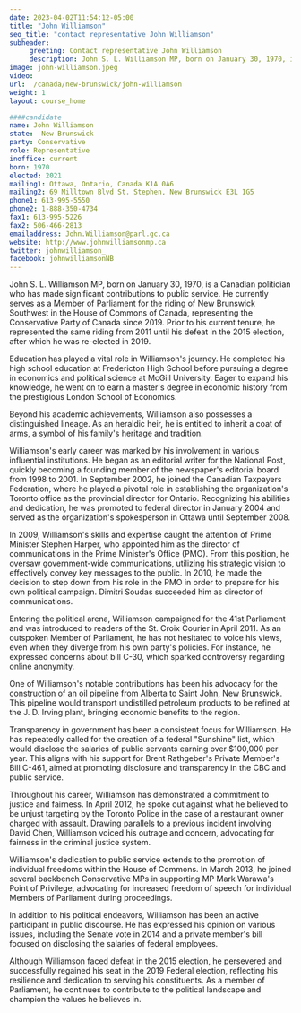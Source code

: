 ```yaml
---
date: 2023-04-02T11:54:12-05:00
title: "John Williamson"
seo_title: "contact representative John Williamson"
subheader:
     greeting: Contact representative John Williamson
     description: John S. L. Williamson MP, born on January 30, 1970, is a Canadian politician who has made significant contributions to public service. He currently serves as a Member of Parliament for the riding of New Brunswick Southwest in the House of Commons of Canada, representing the Conservative Party of Canada since 2019. Prior to his current tenure, he represented the same riding from 2011 until his defeat in the 2015 election, after which he was re-elected in 2019.
image: john-williamson.jpeg
video:
url:  /canada/new-brunswick/john-williamson
weight: 1
layout: course_home

####candidate
name: John Williamson
state:	New Brunswick
party: Conservative
role: Representative
inoffice: current
born: 1970
elected: 2021
mailing1: Ottawa, Ontario, Canada K1A 0A6
mailing2: 69 Milltown Blvd St. Stephen, New Brunswick E3L 1G5
phone1: 613-995-5550
phone2: 1-888-350-4734
fax1: 613-995-5226
fax2: 506-466-2813
emailaddress: John.Williamson@parl.gc.ca
website: http://www.johnwilliamsonmp.ca
twitter: johnwilliamson_
facebook: johnwilliamsonNB
---
```


John S. L. Williamson MP, born on January 30, 1970, is a Canadian politician who has made significant contributions to public service. He currently serves as a Member of Parliament for the riding of New Brunswick Southwest in the House of Commons of Canada, representing the Conservative Party of Canada since 2019. Prior to his current tenure, he represented the same riding from 2011 until his defeat in the 2015 election, after which he was re-elected in 2019.

Education has played a vital role in Williamson's journey. He completed his high school education at Fredericton High School before pursuing a degree in economics and political science at McGill University. Eager to expand his knowledge, he went on to earn a master's degree in economic history from the prestigious London School of Economics.

Beyond his academic achievements, Williamson also possesses a distinguished lineage. As an heraldic heir, he is entitled to inherit a coat of arms, a symbol of his family's heritage and tradition.

Williamson's early career was marked by his involvement in various influential institutions. He began as an editorial writer for the National Post, quickly becoming a founding member of the newspaper's editorial board from 1998 to 2001. In September 2002, he joined the Canadian Taxpayers Federation, where he played a pivotal role in establishing the organization's Toronto office as the provincial director for Ontario. Recognizing his abilities and dedication, he was promoted to federal director in January 2004 and served as the organization's spokesperson in Ottawa until September 2008.

In 2009, Williamson's skills and expertise caught the attention of Prime Minister Stephen Harper, who appointed him as the director of communications in the Prime Minister's Office (PMO). From this position, he oversaw government-wide communications, utilizing his strategic vision to effectively convey key messages to the public. In 2010, he made the decision to step down from his role in the PMO in order to prepare for his own political campaign. Dimitri Soudas succeeded him as director of communications.

Entering the political arena, Williamson campaigned for the 41st Parliament and was introduced to readers of the St. Croix Courier in April 2011. As an outspoken Member of Parliament, he has not hesitated to voice his views, even when they diverge from his own party's policies. For instance, he expressed concerns about bill C-30, which sparked controversy regarding online anonymity.

One of Williamson's notable contributions has been his advocacy for the construction of an oil pipeline from Alberta to Saint John, New Brunswick. This pipeline would transport undistilled petroleum products to be refined at the J. D. Irving plant, bringing economic benefits to the region.

Transparency in government has been a consistent focus for Williamson. He has repeatedly called for the creation of a federal "Sunshine" list, which would disclose the salaries of public servants earning over $100,000 per year. This aligns with his support for Brent Rathgeber's Private Member's Bill C-461, aimed at promoting disclosure and transparency in the CBC and public service.

Throughout his career, Williamson has demonstrated a commitment to justice and fairness. In April 2012, he spoke out against what he believed to be unjust targeting by the Toronto Police in the case of a restaurant owner charged with assault. Drawing parallels to a previous incident involving David Chen, Williamson voiced his outrage and concern, advocating for fairness in the criminal justice system.

Williamson's dedication to public service extends to the promotion of individual freedoms within the House of Commons. In March 2013, he joined several backbench Conservative MPs in supporting MP Mark Warawa's Point of Privilege, advocating for increased freedom of speech for individual Members of Parliament during proceedings.

In addition to his political endeavors, Williamson has been an active participant in public discourse. He has expressed his opinion on various issues, including the Senate vote in 2014 and a private member's bill focused on disclosing the salaries of federal employees.

Although Williamson faced defeat in the 2015 election, he persevered and successfully regained his seat in the 2019 Federal election, reflecting his resilience and dedication to serving his constituents. As a member of Parliament, he continues to contribute to the political landscape and champion the values he believes in.
